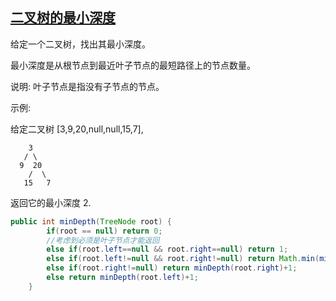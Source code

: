 ## [二叉树的最小深度](https://leetcode-cn.com/problems/minimum-depth-of-binary-tree/)

给定一个二叉树，找出其最小深度。

最小深度是从根节点到最近叶子节点的最短路径上的节点数量。

说明: 叶子节点是指没有子节点的节点。

示例:

给定二叉树 [3,9,20,null,null,15,7],

```
    3
   / \
  9  20
    /  \
   15   7
```

返回它的最小深度  2.



```java
public int minDepth(TreeNode root) {
        if(root == null) return 0;
    	//考虑到必须是叶子节点才能返回
        else if(root.left==null && root.right==null) return 1;
        else if(root.left!=null && root.right!=null) return Math.min(minDepth(root.left)+1,minDepth(root.right)+1);
        else if(root.right!=null) return minDepth(root.right)+1;
        else return minDepth(root.left)+1;
    }
```

